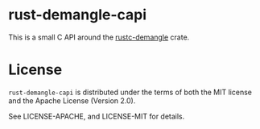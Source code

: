 # rust-demangle-capi

This is a small C API around the [rustc-demangle](https://github.com/alexcrichton/rustc-demangle/) crate.

# License

`rust-demangle-capi` is distributed under the terms of both the MIT license and the Apache License (Version 2.0).

See LICENSE-APACHE, and LICENSE-MIT for details.
